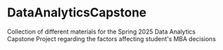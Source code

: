 # DataAnalyticsCapstone
Collection of different materials for the Spring 2025 Data Analytics Capstone Project regarding the factors affecting student's MBA decisions
